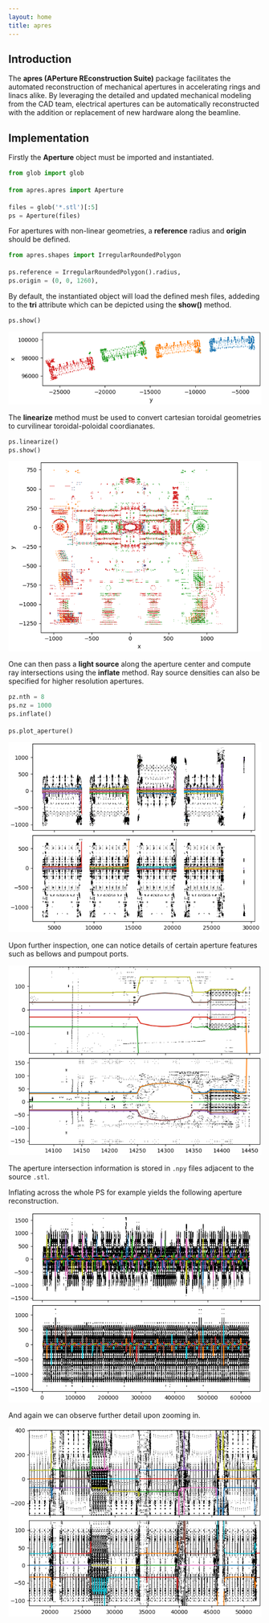 ```yaml
---
layout: home
title: apres
---
```


## Introduction

The __apres (**AP**erture **RE**construction **S**uite)__ package facilitates the automated reconstruction of mechanical apertures in accelerating rings and linacs alike. By leveraging the detailed and updated mechanical modeling from the CAD team, electrical apertures can be automatically reconstructed with the addition or replacement of new hardware along the beamline.

## Implementation

Firstly the __Aperture__ object must be imported and instantiated. 

```python
from glob import glob

from apres.apres import Aperture

files = glob('*.stl')[:5]
ps = Aperture(files)
```

For apertures with non-linear geometries, a __reference__ radius and __origin__ should be defined.

```python
from apres.shapes import IrregularRoundedPolygon

ps.reference = IrregularRoundedPolygon().radius,
ps.origin = (0, 0, 1260),
```

By default, the instantiated object will load the defined mesh files, addeding to the __tri__ attribute which can be depicted using the __show()__ method. 

```python
ps.show()
```

![PS Cartesian](./figs/ps_cartesian.png)

The __linearize__ method must be used to convert cartesian toroidal geometries to curvilinear toroidal-poloidal coordianates.

```python
ps.linearize()
ps.show()
```

![PS Linearized](./figs/ps_linearized.png)

One can then pass a __light source__ along the aperture center and compute ray intersections using the __inflate__ method. Ray source densities can also be specified for higher resolution apertures.

```python
pz.nth = 8
ps.nz = 1000
ps.inflate()

ps.plot_aperture()
```

![PS Aperture](./figs/ps_aperture.png)

Upon further inspection, one can notice details of certain aperture features such as bellows and pumpout ports.

![Bellows](./figs/bellows.png)

The aperture intersection information is stored in ```.npy``` files adjacent to the source ```.stl```.

Inflating across the whole PS for example yields the following aperture reconstruction.

![PS Aperture (Full)](./figs/ps_aperture.full.png)

And again we can observe further detail upon zooming in.

![PS Aperture (Zoomed)](./figs/ps_aperture.full.zoom.png)
